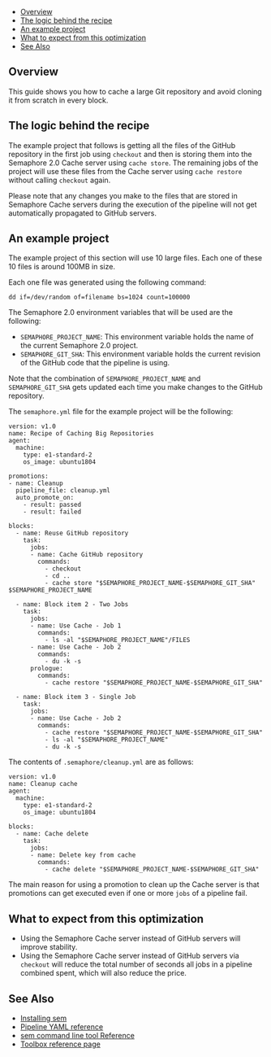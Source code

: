 
* [Overview](#overview)
* [The logic behind the recipe](#the-logic-behind-the-recipe)
* [An example project](#an-example-project)
* [What to expect from this optimization](#what-to-expect-from-this-optimization)
* [See Also](#see-also)

## Overview

This guide shows you how to cache a large Git repository and avoid cloning it
from scratch in every block.

## The logic behind the recipe

The example project that follows is getting all the files of the GitHub
repository in the first job using `checkout` and then is storing them into the
Semaphore 2.0 Cache server using `cache store`. The remaining jobs of the
project will use these files from the Cache server using `cache restore`
without calling `checkout` again.

Please note that any changes you make to the files that are stored in Semaphore
Cache servers during the execution of the pipeline will not get automatically
propagated to GitHub servers.

## An example project

The example project of this section will use 10 large files. Each one of these
10 files is around 100MB in size.

Each one file was generated using the following command:

    dd if=/dev/random of=filename bs=1024 count=100000

The Semaphore 2.0 environment variables that will be used are the following:

* `SEMAPHORE_PROJECT_NAME`: This environment variable holds the name of the
    current Semaphore 2.0 project.
* `SEMAPHORE_GIT_SHA`: This environment variable holds the current revision of
    the GitHub code that the pipeline is using.

Note that the combination of `SEMAPHORE_PROJECT_NAME` and `SEMAPHORE_GIT_SHA`
gets updated each time you make changes to the GitHub repository.

The `semaphore.yml` file for the example project will be the following:

	version: v1.0
	name: Recipe of Caching Big Repositories
	agent:
	  machine:
	    type: e1-standard-2
	    os_image: ubuntu1804
    
	promotions:
	- name: Cleanup
	  pipeline_file: cleanup.yml
	  auto_promote_on:
	    - result: passed
	    - result: failed
    
	blocks:
	  - name: Reuse GitHub repository
	    task:
	      jobs:
	      - name: Cache GitHub repository
	        commands:
	          - checkout
	          - cd ..
	          - cache store "$SEMAPHORE_PROJECT_NAME-$SEMAPHORE_GIT_SHA" $SEMAPHORE_PROJECT_NAME
    
	  - name: Block item 2 - Two Jobs
	    task:
	      jobs:
	      - name: Use Cache - Job 1
	        commands:
	          - ls -al "$SEMAPHORE_PROJECT_NAME"/FILES
	      - name: Use Cache - Job 2
	        commands:
	          - du -k -s
	      prologue:
	        commands:
	          - cache restore "$SEMAPHORE_PROJECT_NAME-$SEMAPHORE_GIT_SHA"
    
	  - name: Block item 3 - Single Job
	    task:
	      jobs:
	      - name: Use Cache - Job 2
	        commands:
	          - cache restore "$SEMAPHORE_PROJECT_NAME-$SEMAPHORE_GIT_SHA"
	          - ls -al "$SEMAPHORE_PROJECT_NAME"
	          - du -k -s

The contents of `.semaphore/cleanup.yml` are as follows:

	version: v1.0
	name: Cleanup cache
	agent:
	  machine:
	    type: e1-standard-2
	    os_image: ubuntu1804
    
	blocks:
	  - name: Cache delete
	    task:
	      jobs:
	      - name: Delete key from cache
	        commands:
	          - cache delete "$SEMAPHORE_PROJECT_NAME-$SEMAPHORE_GIT_SHA"

The main reason for using a promotion to clean up the Cache server is that
promotions can get executed even if one or more `jobs` of a pipeline fail.

## What to expect from this optimization

* Using the Semaphore Cache server instead of GitHub servers will improve
    stability.
* Using the Semaphore Cache server instead of GitHub servers via `checkout`
    will reduce the total number of seconds all jobs in a pipeline combined
	spent, which will also reduce the price.

## See Also

* [Installing sem](https://docs.semaphoreci.com/article/63-your-first-project)
* [Pipeline YAML reference](https://docs.semaphoreci.com/article/50-pipeline-yaml)
* [sem command line tool Reference](https://docs.semaphoreci.com/article/53-sem-reference)
* [Toolbox reference page](https://docs.semaphoreci.com/article/54-toolbox-reference)

